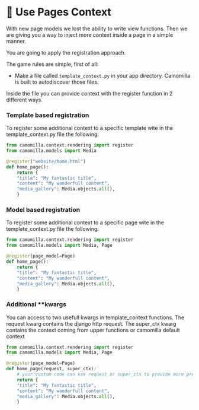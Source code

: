 # 🧩 Use Pages Context

With new page models we lost the ability to write view functions. Then we are giving you a way to inject more context inside a page in a simple manner.

You are going to apply the registration approach.

The game rules are simple, first of all:

 - Make a file called `template_context.py` in your app directory.
Camomilla is built to autodiscover those files.

Inside the file you can provide context with the register function in 2 different ways.

### Template based registration

To register some additional context to a specific template wite in the template_context.py file the following:

```python
from camomilla.context.rendering import register
from camomilla.models import Media

@register("website/home.html")
def home_page():
    return {
    "title": "My fantastic title",
    "content": "My wanderfull content",
    "media_gallery": Media.objects.all(),
    }
```

### Model based registration

To register some additional context to a specific page wite in the template_context.py file the following:

```python
from camomilla.context.rendering import register
from camomilla.models import Media, Page

@register(page_model=Page)
def home_page():
    return {
    "title": "My fantastic title",
    "content": "My wanderfull content",
    "media_gallery": Media.objects.all(),
    }
```

### Additional **kwargs

You can access to two usefull kwargs in template_context functions.
The request kwarg contains the django http request.
The super_ctx kwarg contains the context coming from upper functions or camomilla default context


```python
from camomilla.context.rendering import register
from camomilla.models import Media, Page

@register(page_model=Page)
def home_page(request, super_ctx):
    # your custom code can use request or super_ctx to provide more precise context
    return {
    "title": "My fantastic title",
    "content": "My wanderfull content",
    "media_gallery": Media.objects.all(),
    }
```

